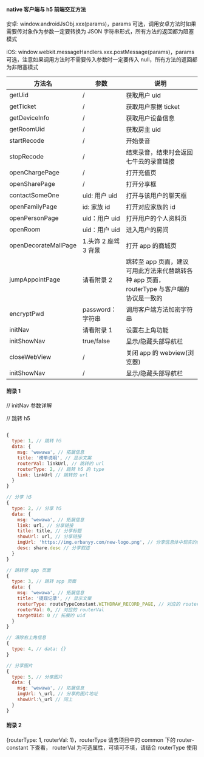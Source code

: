 #### native 客户端与 h5 前端交互方法

安卓: window.androidJsObj.xxx(params)，params 可选，调用安卓方法时如果需要传对象作为参数一定要转换为 JSON 字符串形式，所有方法的返回都为阻塞模式

iOS: window.webkit.messageHandlers.xxx.postMessage(params)，params 可选，注意如果调用方法时不需要传入参数时一定要传入 null，所有方法的返回都为非阻塞模式

| 方法名               | 参数                 | 说明                                                                                      |
| -------------------- | -------------------- | ----------------------------------------------------------------------------------------- |
| getUid               | /                    | 获取用户 uid                                                                              |
| getTicket            | /                    | 获取用户票据 ticket                                                                       |
| getDeviceInfo        | /                    | 获取用户设备信息                                                                          |
| getRoomUid           | /                    | 获取房主 uid                                                                              |
| startRecode          | /                    | 开始录音                                                                                  |
| stopRecode           | /                    | 结束录音，结束时会返回七牛云的录音链接                                                    |
| openChargePage       | /                    | 打开充值页                                                                                |
| openSharePage        | /                    | 打开分享框                                                                                |
| contactSomeOne       | uid: 用户 uid        | 打开与该用户的聊天框                                                                      |
| openFamilyPage       | id: 家族 id          | 打开对应家族的 id                                                                         |
| openPersonPage       | uid：用户 uid        | 打开用户的个人资料页                                                                      |
| openRoom             | uid：用户 uid        | 进入用户的房间                                                                            |
| openDecorateMallPage | 1.头饰 2 座驾 3 背景 | 打开 app 的商城页                                                                         |
| jumpAppointPage      | 请看附录 2           | 跳转至 app 页面，建议可用此方法来代替跳转各种 app 页面，routerType 与客户端的协议是一致的 |
| encryptPwd           | password：字符串     | 调用客户端方法加密字符串                                                                  |
| initNav              | 请看附录 1           | 设置右上角功能                                                                            |
| initShowNav          | true/false           | 显示/隐藏头部导航栏                                                                       |
| closeWebView         | /                    | 关闭 app 的 webview(浏览器)                                                               |
| initShowNav          | /                    | 显示/隐藏头部导航栏                                                                       |

#### 附录 1

// initNav 参数详解

// 跳转 h5

```javascript

{
  type: 1, // 跳转 h5
  data: {
    msg: 'wewawa', // 拓展信息
    title: '榜单说明', // 显示文案
    routerVal: linkUrl, // 跳转的 url
    routerType: 2, // 跳转 h5 的 type
    link: linkUrl // 跳转的 url
  }
}

// 分享 h5
{
  type: 2, // 分享 h5
  data: {
    msg: 'wewawa', // 拓展信息
    link: url, // 分享链接
    title: title, // 分享标题
    showUrl: url, // 分享链接
    imgUrl: 'https://img.erbanyy.com/new-logo.png', // 分享信息体中现实的图片
    desc: share.desc // 分享叙述
  }
}

// 跳转至 app 页面
{
  type: 3, // 跳转 app 页面
  data: {
    msg: 'wewawa', // 拓展信息
    title: '提现记录', // 显示文案
    routerType: routeTypeConstant.WITHDRAW_RECORD_PAGE, // 对应的 routerType
    routerVal: 0, // 对应的 routerVal
    targetUid: 0 // 拓展的 uid
  }
}

// 清除右上角信息
{
  type: 4, // data: {}
}

// 分享图片
{
  type: 5, // 分享图片
  data: {
    msg: 'wewawa', // 拓展信息
    imgUrl: \_url, // 分享的图片地址
    showUrl:\_url // 同上
  }
}

```

#### 附录 2

{routerType: 1, routerVal: 1}，routerType 请去项目中的 common 下的 router-constant 下查看，
routerVal 为可选属性，可填可不填，请结合 routerType 使用
